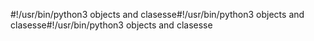 #!/usr/bin/python3
objects and clasesse#!/usr/bin/python3
objects and clasesse#!/usr/bin/python3
objects and clasesse
